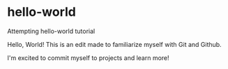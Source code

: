 # hello-world
Attempting hello-world tutorial 

Hello, World!
This is an edit made to familiarize myself with Git and Github. 

I'm excited to commit myself to projects and learn more!
